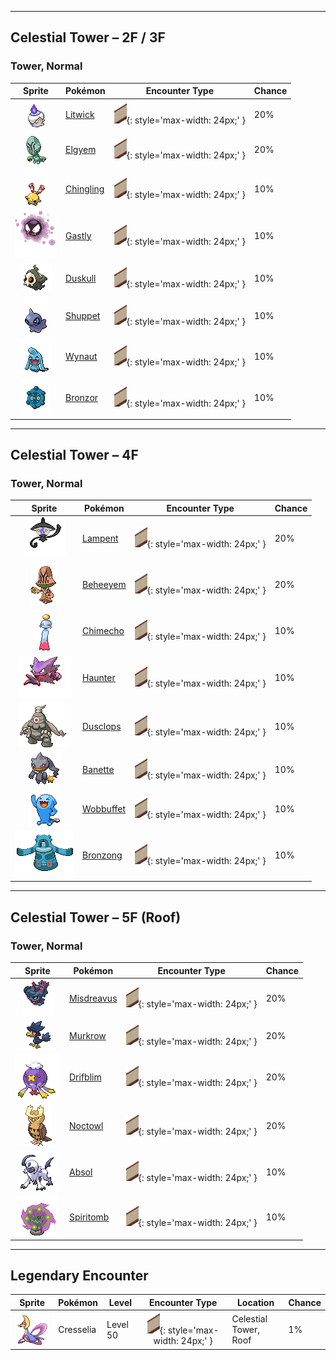

---

## Celestial Tower – 2F / 3F

### Tower, Normal

| Sprite | Pokémon | Encounter Type | Chance |
| :---: | --- | :---: | --- |
| ![litwick](https://raw.githubusercontent.com/PokeAPI/sprites/master/sprites/pokemon/versions/generation-v/black-white/animated/607.gif) | [Litwick](../pokemon/litwick.md/) | ![Tower, Normal](../assets/encounter_types/tower_normal.png){: style='max-width: 24px;' } | 20% |
| ![elgyem](https://raw.githubusercontent.com/PokeAPI/sprites/master/sprites/pokemon/versions/generation-v/black-white/animated/605.gif) | [Elgyem](../pokemon/elgyem.md/) | ![Tower, Normal](../assets/encounter_types/tower_normal.png){: style='max-width: 24px;' } | 20% |
| ![chingling](https://raw.githubusercontent.com/PokeAPI/sprites/master/sprites/pokemon/versions/generation-v/black-white/animated/433.gif) | [Chingling](../pokemon/chingling.md/) | ![Tower, Normal](../assets/encounter_types/tower_normal.png){: style='max-width: 24px;' } | 10% |
| ![gastly](https://raw.githubusercontent.com/PokeAPI/sprites/master/sprites/pokemon/versions/generation-v/black-white/animated/92.gif) | [Gastly](../pokemon/gastly.md/) | ![Tower, Normal](../assets/encounter_types/tower_normal.png){: style='max-width: 24px;' } | 10% |
| ![duskull](https://raw.githubusercontent.com/PokeAPI/sprites/master/sprites/pokemon/versions/generation-v/black-white/animated/355.gif) | [Duskull](../pokemon/duskull.md/) | ![Tower, Normal](../assets/encounter_types/tower_normal.png){: style='max-width: 24px;' } | 10% |
| ![shuppet](https://raw.githubusercontent.com/PokeAPI/sprites/master/sprites/pokemon/versions/generation-v/black-white/animated/353.gif) | [Shuppet](../pokemon/shuppet.md/) | ![Tower, Normal](../assets/encounter_types/tower_normal.png){: style='max-width: 24px;' } | 10% |
| ![wynaut](https://raw.githubusercontent.com/PokeAPI/sprites/master/sprites/pokemon/versions/generation-v/black-white/animated/360.gif) | [Wynaut](../pokemon/wynaut.md/) | ![Tower, Normal](../assets/encounter_types/tower_normal.png){: style='max-width: 24px;' } | 10% |
| ![bronzor](https://raw.githubusercontent.com/PokeAPI/sprites/master/sprites/pokemon/versions/generation-v/black-white/animated/436.gif) | [Bronzor](../pokemon/bronzor.md/) | ![Tower, Normal](../assets/encounter_types/tower_normal.png){: style='max-width: 24px;' } | 10%

---

## Celestial Tower – 4F

### Tower, Normal

| Sprite | Pokémon | Encounter Type | Chance |
| :---: | --- | :---: | --- |
| ![lampent](https://raw.githubusercontent.com/PokeAPI/sprites/master/sprites/pokemon/versions/generation-v/black-white/animated/608.gif) | [Lampent](../pokemon/lampent.md/) | ![Tower, Normal](../assets/encounter_types/tower_normal.png){: style='max-width: 24px;' } | 20% |
| ![beheeyem](https://raw.githubusercontent.com/PokeAPI/sprites/master/sprites/pokemon/versions/generation-v/black-white/animated/606.gif) | [Beheeyem](../pokemon/beheeyem.md/) | ![Tower, Normal](../assets/encounter_types/tower_normal.png){: style='max-width: 24px;' } | 20% |
| ![chimecho](https://raw.githubusercontent.com/PokeAPI/sprites/master/sprites/pokemon/versions/generation-v/black-white/animated/358.gif) | [Chimecho](../pokemon/chimecho.md/) | ![Tower, Normal](../assets/encounter_types/tower_normal.png){: style='max-width: 24px;' } | 10% |
| ![haunter](https://raw.githubusercontent.com/PokeAPI/sprites/master/sprites/pokemon/versions/generation-v/black-white/animated/93.gif) | [Haunter](../pokemon/haunter.md/) | ![Tower, Normal](../assets/encounter_types/tower_normal.png){: style='max-width: 24px;' } | 10% |
| ![dusclops](https://raw.githubusercontent.com/PokeAPI/sprites/master/sprites/pokemon/versions/generation-v/black-white/animated/356.gif) | [Dusclops](../pokemon/dusclops.md/) | ![Tower, Normal](../assets/encounter_types/tower_normal.png){: style='max-width: 24px;' } | 10% |
| ![banette](https://raw.githubusercontent.com/PokeAPI/sprites/master/sprites/pokemon/versions/generation-v/black-white/animated/354.gif) | [Banette](../pokemon/banette.md/) | ![Tower, Normal](../assets/encounter_types/tower_normal.png){: style='max-width: 24px;' } | 10% |
| ![wobbuffet](https://raw.githubusercontent.com/PokeAPI/sprites/master/sprites/pokemon/versions/generation-v/black-white/animated/202.gif) | [Wobbuffet](../pokemon/wobbuffet.md/) | ![Tower, Normal](../assets/encounter_types/tower_normal.png){: style='max-width: 24px;' } | 10% |
| ![bronzong](https://raw.githubusercontent.com/PokeAPI/sprites/master/sprites/pokemon/versions/generation-v/black-white/animated/437.gif) | [Bronzong](../pokemon/bronzong.md/) | ![Tower, Normal](../assets/encounter_types/tower_normal.png){: style='max-width: 24px;' } | 10%

---

## Celestial Tower – 5F (Roof)

### Tower, Normal

| Sprite | Pokémon | Encounter Type | Chance |
| :---: | --- | :---: | --- |
| ![misdreavus](https://raw.githubusercontent.com/PokeAPI/sprites/master/sprites/pokemon/versions/generation-v/black-white/animated/200.gif) | [Misdreavus](../pokemon/misdreavus.md/) | ![Tower, Normal](../assets/encounter_types/tower_normal.png){: style='max-width: 24px;' } | 20% |
| ![murkrow](https://raw.githubusercontent.com/PokeAPI/sprites/master/sprites/pokemon/versions/generation-v/black-white/animated/198.gif) | [Murkrow](../pokemon/murkrow.md/) | ![Tower, Normal](../assets/encounter_types/tower_normal.png){: style='max-width: 24px;' } | 20% |
| ![drifblim](https://raw.githubusercontent.com/PokeAPI/sprites/master/sprites/pokemon/versions/generation-v/black-white/animated/426.gif) | [Drifblim](../pokemon/drifblim.md/) | ![Tower, Normal](../assets/encounter_types/tower_normal.png){: style='max-width: 24px;' } | 20% |
| ![noctowl](https://raw.githubusercontent.com/PokeAPI/sprites/master/sprites/pokemon/versions/generation-v/black-white/animated/164.gif) | [Noctowl](../pokemon/noctowl.md/) | ![Tower, Normal](../assets/encounter_types/tower_normal.png){: style='max-width: 24px;' } | 20% |
| ![absol](https://raw.githubusercontent.com/PokeAPI/sprites/master/sprites/pokemon/versions/generation-v/black-white/animated/359.gif) | [Absol](../pokemon/absol.md/) | ![Tower, Normal](../assets/encounter_types/tower_normal.png){: style='max-width: 24px;' } | 10% |
| ![spiritomb](https://raw.githubusercontent.com/PokeAPI/sprites/master/sprites/pokemon/versions/generation-v/black-white/animated/442.gif) | [Spiritomb](../pokemon/spiritomb.md/) | ![Tower, Normal](../assets/encounter_types/tower_normal.png){: style='max-width: 24px;' } | 10% |

---

## Legendary Encounter

| Sprite | Pokémon | Level | Encounter Type | Location | Chance |
| :---: | --- | --- | :---: | --- | --- |
| ![cresselia](https://raw.githubusercontent.com/PokeAPI/sprites/master/sprites/pokemon/versions/generation-v/black-white/animated/488.gif) | Cresselia | Level 50 | ![tower_normal](../assets/encounter_types/tower_normal.png){: style='max-width: 24px;' } | Celestial Tower,<br>Roof | 1% |
